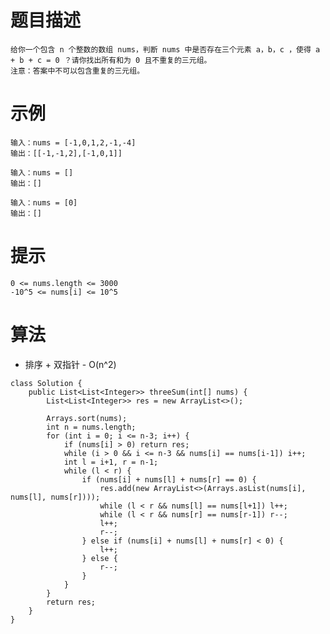 # 题目描述
	给你一个包含 n 个整数的数组 nums，判断 nums 中是否存在三个元素 a，b，c ，使得 a + b + c = 0 ？请你找出所有和为 0 且不重复的三元组。
	注意：答案中不可以包含重复的三元组。

# 示例
	输入：nums = [-1,0,1,2,-1,-4]
	输出：[[-1,-1,2],[-1,0,1]]

	输入：nums = []
	输出：[]

	输入：nums = [0]
	输出：[]

# 提示
	0 <= nums.length <= 3000
	-10^5 <= nums[i] <= 10^5

# 算法
* 排序 + 双指针 - O(n^2)
```
class Solution {
    public List<List<Integer>> threeSum(int[] nums) {
    	List<List<Integer>> res = new ArrayList<>();
    	
    	Arrays.sort(nums);
    	int n = nums.length;
    	for (int i = 0; i <= n-3; i++) {
            if (nums[i] > 0) return res;
            while (i > 0 && i <= n-3 && nums[i] == nums[i-1]) i++;
            int l = i+1, r = n-1;
            while (l < r) {
                if (nums[i] + nums[l] + nums[r] == 0) {
                    res.add(new ArrayList<>(Arrays.asList(nums[i], nums[l], nums[r])));
                    while (l < r && nums[l] == nums[l+1]) l++;
                    while (l < r && nums[r] == nums[r-1]) r--;
                    l++;
                    r--;
                } else if (nums[i] + nums[l] + nums[r] < 0) {
                	l++;
                } else {
                	r--;
                }
            }
        }
    	return res;
    }
}
```
